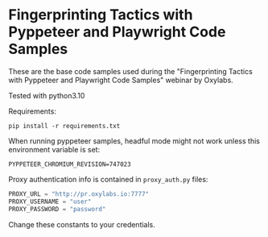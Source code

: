Fingerprinting Tactics with Pyppeteer and Playwright Code Samples
==

These are the base code samples used during the "Fingerprinting Tactics with Pyppeteer and Playwright Code Samples" webinar by Oxylabs.

Tested with python3.10

Requirements:
```
pip install -r requirements.txt
```

When running pyppeteer samples, headful mode might not work unless this environment variable is set:
```
PYPPETEER_CHROMIUM_REVISION=747023
```

Proxy authentication info is contained in `proxy_auth.py` files:
```python
PROXY_URL = "http://pr.oxylabs.io:7777"
PROXY_USERNAME = "user"
PROXY_PASSWORD = "password"
```
Change these constants to your credentials.
